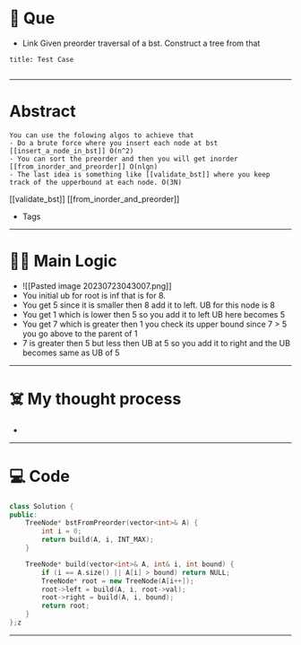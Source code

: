 # 🧩 Que
- Link
Given preorder traversal of a bst. Construct a tree from that
```ad-question
title: Test Case


```

---
# Abstract
```ad-abstract
You can use the folowing algos to achieve that
- Do a brute force where you insert each node at bst [[insert_a_node_in_bst]] O(n^2)
- You can sort the preorder and then you will get inorder [[from_inorder_and_preorder]] O(nlgn)
- The last idea is something like [[validate_bst]] where you keep track of the upperbound at each node. O(3N)
```
[[validate_bst]] [[from_inorder_and_preorder]]
- Tags 
--- 
# 🕵️‍♂️ Main Logic
- ![[Pasted image 20230723043007.png]]
- You initial ub for root is inf that is for 8.
- You get 5 since it is smaller then 8 add it to left. UB for this node is 8
- You get 1 which is lower then 5 so you add it to left UB here becomes 5
- You get 7 which is greater then 1 you check its upper bound since 7 > 5 you go above to the parent of 1
- 7 is greater then 5 but less then UB at 5 so you add it to right and the UB becomes same as UB of 5

---
# ☠️ My thought process
- 
---

# 💻 Code
```cpp
class Solution {
public:
    TreeNode* bstFromPreorder(vector<int>& A) {
        int i = 0;
        return build(A, i, INT_MAX);
    }

    TreeNode* build(vector<int>& A, int& i, int bound) {
        if (i == A.size() || A[i] > bound) return NULL;
        TreeNode* root = new TreeNode(A[i++]);
        root->left = build(A, i, root->val);
        root->right = build(A, i, bound);
        return root;
    }
};z
```
---
